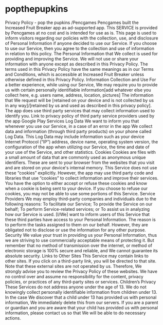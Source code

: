 # popthepupkins
Privacy Policy - pop the pupkins  /Pencgames  Pencgames built the Increased Fruit Breaker  app as  ad-supported  app. This SERVICE is provided by Pencgames at no cost and is intended for use as is.  This page is used to inform visitors regarding  our  policies with the collection, use, and disclosure of Personal Information if anyone decided to use  our  Service.  If you choose to use  our  Service, then you agree to the collection and use of information in relation to this policy. The Personal Information that  We  collect is used for providing and improving the Service.  We  will not use or share your information with anyone except as described in this Privacy Policy.  The terms used in this Privacy Policy have the same meanings as in our Terms and Conditions, which is accessible at Increased Fruit Breaker unless otherwise defined in this Privacy Policy.  Information Collection and Use  For a better experience, while using our Service,  We may require you to provide us with certain personally identifiable information[add whatever else you collect here, e.g. users name, address, location, pictures] The information that  We   request will be [retained on your device and is not collected by us in any way]/[retained by us and used as described in this privacy policy].  The app does use third party services that may collect information used to identify you.  Link to privacy policy of third party service providers used by the app  Google Play Services Log Data  We want to inform you that whenever you use our Service, in a case of an error in the app  We collect data and information (through third party products) on your phone called Log Data. This Log Data may include information such as your device Internet Protocol (“IP”) address, device name, operating system version, the configuration of the app when utilizing  our  Service, the time and date of your use of the Service, and other statistics.  Cookies  Cookies are files with a small amount of data that are commonly used as anonymous unique identifiers. These are sent to your browser from the websites that you visit and are stored on your device's internal memory.  This Service does not use these “cookies” explicitly. However, the app may use third party code and libraries that use “cookies” to collect information and improve their services. You have the option to either accept or refuse these cookies and know when a cookie is being sent to your device. If you choose to refuse our cookies, you may not be able to use some portions of this Service.  Service Providers  We may employ third-party companies and individuals due to the following reasons:  To facilitate our Service; To provide the Service on our behalf; To perform Service-related services; or To assist us in analyzing how our Service is used. [I/We] want to inform users of this Service that these third parties have access to your Personal Information. The reason is to perform the tasks assigned to them on our behalf. However, they are obligated not to disclose or use the information for any other purpose.  Security  We value your trust in providing us your Personal Information, thus we are striving to use commercially acceptable means of protecting it. But remember that no method of transmission over the internet, or method of electronic storage is 100% secure and reliable, and  We  cannot guarantee its absolute security.  Links to Other Sites  This Service may contain links to other sites. If you click on a third-party link, you will be directed to that site. Note that these external sites are not operated by  us. Therefore, We strongly advise you to review the Privacy Policy of these websites. We have no control over and assume no responsibility for the content, privacy policies, or practices of any third-party sites or services.  Children’s Privacy  These Services do not address anyone under the age of 13. We do not knowingly collect personally identifiable information from children under 13. In the case We discover that a child under 13 has provided  us  with personal information, We immediately delete this from our servers. If you are a parent or guardian and you are aware that your child has provided us with personal information, please contact us so that We will be able to do necessary actions.
